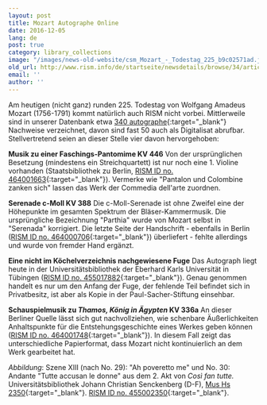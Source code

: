 ```yaml
---
layout: post
title: Mozart Autographe Online
date: 2016-12-05
lang: de
post: true
category: library_collections
image: "/images/news-old-website/csm_Mozart_-_Todestag_225_b9c02571ad.jpg"
old_url: http://www.rism.info/de/startseite/newsdetails/browse/34/article/64/mozart-autographs-online.html
email: ''
author: ''
---
```


Am heutigen (nicht ganz) runden 225. Todestag von Wolfgang Amadeus Mozart (1756-1791) kommt natürlich auch RISM nicht vorbei. Mittlerweile sind in unserer Datenbank etwa [340 autographe](https://opac.rism.info/search?View=rism&author=118584596&Language=en){:target="_blank"} Nachweise verzeichnet, davon sind fast 50 auch als Digitalisat abrufbar. Stellvertretend seien an dieser Stelle vier davon hervorgehoben:

**Musik zu einer Faschings-Pantomime KV 446**
Von der ursprünglichen Besetzung (mindestens ein Streichquartett) ist nur noch eine 1. Violine vorhanden (Staatsbibliothek zu Berlin, [RISM ID no. 464001663](https://opac.rism.info/search?id=464001663&Language=en){:target="_blank"}). Vermerke wie "Pantalon und Colombine zanken sich" lassen das Werk der Commedia dell'arte zuordnen.

**Serenade c-Moll KV 388**
Die c-Moll-Serenade ist ohne Zweifel eine der Höhepunkte im gesamten Spektrum der Bläser-Kammermusik. Die ursprüngliche Bezeichnung "Parthia" wurde von Mozart selbst in "Serenada" korrigiert. Die letzte Seite der Handschrift - ebenfalls in Berlin ([RISM ID no. 464000706](https://opac.rism.info/search?id=464000706&Language=en){:target="_blank"}) überliefert - fehlte allerdings und wurde von fremder Hand ergänzt.

**Eine nicht im Köchelverzeichnis nachgewiesene Fuge**
Das Autograph liegt heute in der Universitätsbibliothek der Eberhard Karls Universität in Tübingen ([RISM ID no. 455017882](https://opac.rism.info/search?id=455017882&Language=en){:target="_blank"}). Genau genommen handelt es nur um den Anfang der Fuge, der fehlende Teil befindet sich in Privatbesitz, ist aber als Kopie in der Paul-Sacher-Stiftung einsehbar.

**Schauspielmusik zu _Thamos, König in Ägypten_ KV 336a**
An dieser Berliner Quelle lässt sich gut nachvollziehen, wie schenbare Äußerlichkeiten Anhaltspunkte für die Entstehungsgeschichte eines Werkes geben können ([RISM ID no. 464001748](https://opac.rism.info/search?id=464001748&Language=en){:target="_blank"}). In diesem Fall zeigt das unterschiedliche Papierformat, dass Mozart nicht kontinuierlich an dem Werk gearbeitet hat.


_Abbildung_: Szene XIII (nach No. 29): "Ah poveretto me" und No. 30: Andante "Tutte accusan le donne" aus dem 2. Akt von _Così fan tutte._ Universitätsbibliothek Johann Christian Senckenberg (D-F), [Mus Hs 2350](http://nbn-resolving.de/urn:nbn:de:hebis:30:2-223771){:target="_blank"}. [RISM ID no. 455002350](https://opac.rism.info/search?id=455002350&Language=en){:target="_blank"}.